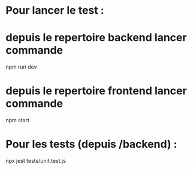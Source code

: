 # Pour lancer le test :

# depuis le repertoire backend lancer commande 

npm run dev 

# depuis le repertoire frontend lancer commande

npm start

# Pour les tests (depuis /backend) : 
npx jest tests/unit.test.js  
